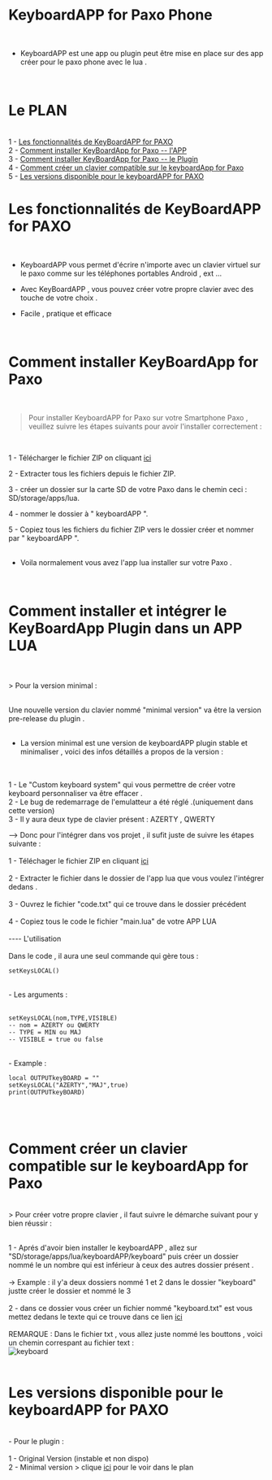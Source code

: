 # KeyboardAPP for Paxo Phone
<br>

- KeyboardAPP est une app ou plugin peut être mise en place sur des app créer pour le paxo phone avec le lua .
  
<br>

# Le PLAN 

<br>
1 - <a href="https://github.com/DJOPRO-STUDIO/keyboardAPP-for-Paxo/blob/main/README.md#les-fonctionnalit%C3%A9s-de-keyboardapp-for-paxo">Les fonctionnalités de KeyBoardAPP for PAXO</a>
<br>
2 - <a href="https://github.com/DJOPRO-STUDIO/keyboardAPP-for-Paxo/blob/main/README.md#comment-installer-keyboardapp-for-paxo">Comment installer KeyBoardApp for Paxo -- l'APP</a>
<br>
3 - <a href="https://github.com/DJOPRO-STUDIO/keyboardAPP-for-Paxo/blob/main/README.md#comment-installer-et-int%C3%A9grer-le-keyboardapp-plugin-dans-un-app-lua">Comment installer KeyBoardApp for Paxo -- le Plugin</a>
<br>
4 - <a href="https://github.com/DJOPRO-STUDIO/keyboardAPP-for-Paxo/blob/main/README.md#comment-cr%C3%A9er-un-clavier-compatible-sur-le-keyboardapp-for-paxo">Comment créer un clavier compatible sur le keyboardApp for Paxo</a>
<br>
5 - <a href="">Les versions disponible pour le keyboardAPP for PAXO</a>
<br>

# Les fonctionnalités de KeyBoardAPP for PAXO
<br>

- KeyboardAPP vous permet d'écrire n'importe avec un clavier virtuel sur le paxo comme sur les téléphones portables Android , ext ...

- Avec KeyBoardAPP , vous pouvez créer votre propre clavier avec des touche de votre choix .
  
- Facile , pratique et efficace 
  
<br>

# Comment installer KeyBoardApp for Paxo 
<br>

> Pour installer KeyboardAPP for Paxo sur votre Smartphone Paxo , veuillez suivre les étapes suivants pour avoir l'installer correctement :

<br>

1 - Télécharger le fichier ZIP on cliquant <a href="https://raw.githubusercontent.com/DJOPRO-STUDIO/keyboardAPP-for-Paxo/main/keyboardAPP.zip" download>ici</a>
<br>

2 - Extracter tous les fichiers depuis le fichier ZIP.
<br>

3 - créer un dossier sur la carte SD de votre Paxo dans le chemin ceci : SD/storage/apps/lua.
<br>

4 - nommer le dossier à " keyboardAPP ".
<br>

5 - Copiez tous les fichiers du fichier ZIP vers le dossier créer et nommer par " keyboardAPP ".
<br>
<br>
-   Voila normalement vous avez l'app lua installer sur votre Paxo .
<br>

# Comment installer et intégrer le KeyBoardApp Plugin dans un APP LUA
<br>
<br>
> Pour la version minimal :
<br>
<br>

Une nouvelle version du clavier nommé "minimal version" va être la version pre-release du plugin .
<br>
<br>
- La version minimal est une version de keyboardAPP plugin stable et minimaliser , voici des infos détaillés a propos de la version :
<br>
<br>
1 - Le "Custom keyboard system" qui vous permettre de créer votre keyboard personnaliser va être effacer .
<br>
2 - Le bug de redemarrage de l'emulatteur a été réglé .(uniquement dans cette version)
<br>
3 - Il y aura deux type de clavier présent  : AZERTY , QWERTY
<br>

-->  Donc pour l'intégrer dans vos projet , il sufit juste de suivre les étapes suivante :
<br>
<br>
1 - Téléchager le fichier ZIP en cliquant <a href="">ici</a>
<br>
<br>
2 - Extracter le fichier dans le dossier de l'app lua que vous voulez l'intégrer dedans .
<br>
<br>
3 - Ouvrez le fichier "code.txt" qui ce trouve dans le dossier précédent
<br>
<br>
4 - Copiez tous le code le fichier "main.lua" de votre APP LUA
<br>
<br>
---- L'utilisation 
<br>
<br>
Dans le code , il aura une seul commande qui gère tous :
<br>
```
setKeysLOCAL()
```

<br>
- Les arguments :
<br>
<br>

```
setKeysLOCAL(nom,TYPE,VISIBLE)
-- nom = AZERTY ou QWERTY
-- TYPE = MIN ou MAJ
-- VISIBLE = true ou false
```

<br>
- Example :
<br>

```
local OUTPUTkeyBOARD = ""
setKeysLOCAL("AZERTY","MAJ",true)
print(OUTPUTkeyBOARD)
```

<br>
<br>

# Comment créer un clavier compatible sur le keyboardApp for Paxo
<br>
> Pour créer votre propre clavier , il faut suivre le démarche suivant pour y bien réussir :

<br>
<br>

1 - Aprés d'avoir bien installer le keyboardAPP , allez sur "SD/storage/apps/lua/keyboardAPP/keyboard" puis créer un dossier nommé le un nombre qui est inférieur à ceux des autres dossier présent .
<br>
<br>
-> Example : il y'a deux dossiers nommé 1 et 2 dans le dossier "keyboard" justte créer le dossier et nommé le 3
<br>
<br>
2 - dans ce dossier vous créer un fichier nommé "keyboard.txt" est vous mettez dedans le texte qui ce trouve dans ce lien <a href="https://raw.githubusercontent.com/DJOPRO-STUDIO/keyboardAPP-for-Paxo/main/DJ_Keyboard.txt" download="true">ici</a>
<br> 
<br>
REMARQUE : Dans le fichier txt , vous allez juste nommé les bouttons , voici un chemin correspant au fichier text :
<br>
![keyboard](https://github.com/DJOPRO-STUDIO/keyboardAPP-for-Paxo/assets/128752386/6a1dfec2-55bd-483d-95f4-b1a7dbece8c8)
<br>
<br>

# Les versions disponible pour le keyboardAPP for PAXO
<br>
- Pour le plugin :
<br>
<br>
1 - Original Version (instable et non dispo)
<br>
2 - Minimal version > clique <a href="https://github.com/DJOPRO-STUDIO/keyboardAPP-for-Paxo/blob/main/README.md#le-plan">ici</a> pour le voir dans le plan

